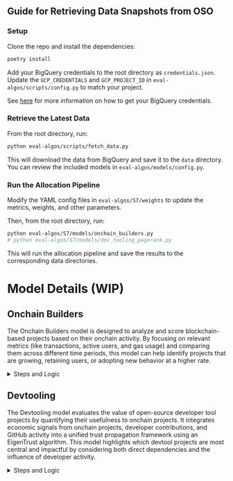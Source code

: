 ## Guide for Retrieving Data Snapshots from OSO

### Setup

Clone the repo and install the dependencies:

```bash
poetry install
```

Add your BigQuery credentials to the root directory as `credentials.json`. Update the `GCP_CREDENTIALS` and `GCP_PROJECT_ID` in `eval-algos/scripts/config.py` to match your project.

See [here](https://docs.opensource.observer/docs/get-started/bigquery) for more information on how to get your BigQuery credentials.

### Retrieve the Latest Data

From the root directory, run:

```bash
python eval-algos/scripts/fetch_data.py
```

This will download the data from BigQuery and save it to the `data` directory. You can review the included models in `eval-algos/models/config.py`.


### Run the Allocation Pipeline

Modify the YAML config files in `eval-algos/S7/weights` to update the metrics, weights, and other parameters.

Then, from the root directory, run:

```bash
python eval-algos/S7/models/onchain_builders.py
# python eval-algos/S7/models/dev_tooling_pagerank.py
```

This will run the allocation pipeline and save the results to the corresponding data directories.

# Model Details (WIP)

## Onchain Builders

The Onchain Builders model is designed to analyze and score blockchain-based projects based on their onchain activity. By focusing on relevant metrics (like transactions, active users, and gas usage) and comparing them across different time periods, this model can help identify projects that are growing, retaining users, or adopting new behavior at a higher rate.

<details>
<summary>Steps and Logic</summary>

#### 1. Collect Onchain Data
Gather metrics—such as transaction counts, user counts, and possibly gas fees—for each project from the relevant blockchains. Each metric is associated with a specific time period (for instance, a "current" month versus a "previous" month).

#### 2. Pivoting and Aggregation
Reorganize the raw data so that projects become rows, and each relevant (time period, metric) pair becomes a column. This allows for side-by-side comparisons of metrics for each project.

#### 3. Chain Weighting
Some blockchains may carry more significance than others. For example, you can assign a higher weight to a project's performance on one chain over another. The model multiplies each project's metrics by the chain's weight before summing.

#### 4. Metric Variants
Instead of only using raw metrics, the model breaks them down into:
- Adoption: The current level of usage or activity
- Growth: The change compared to the previous period
- Retention: A measure of continuous usage, such as the smaller value between the current and previous metrics

#### 5. Normalization
Different metrics may have vastly different scales (e.g., user counts vs. gas fees). The model normalizes each metric to make them comparable, often on a zero-to-one scale.

#### 6. Weighting
Specify how important each metric is. For example, you might value transaction counts more than user counts. These weights are applied to the normalized metrics, reflecting your priorities.

#### 7. Final Score
After combining the weighted metrics, each project receives a single aggregated score, which can be sorted from highest to lowest. This provides a clear ranking of projects based on their onchain performance.

#### 8. Results
The final output is a table showing each project's contributions to the overall score and the final ranking. Optionally, you can also apply an allocation mechanism to distribute budgets or rewards proportionally based on those scores.
</details>

## Devtooling

The Devtooling model evaluates the value of open-source developer tool projects by quantifying their usefulness to onchain projects. It integrates economic signals from onchain projects, developer contributions, and GitHub activity into a unified trust propagation framework using an EigenTrust algorithm. This model highlights which devtool projects are most central and impactful by considering both direct dependencies and the influence of developer activity.

<details>
<summary>Steps and Logic</summary>

#### 1. Data Collection
- **Gather Data:**  
  Collect data on:
  - **Onchain Projects:** Metrics such as transaction counts, gas fees, and user activity.
  - **Devtooling Projects:** GitHub metrics such as star counts, forks, etc.
  - **Package Dependencies:** Relationships where onchain projects depend on devtooling projects.
  - **Developer Contributions:** Commit events and other GitHub engagement data linking developers to projects.

#### 2. Pretrust Seeding
- **Onchain Project Pretrust:**  
  Compute economic pretrust scores for onchain projects by applying a log transformation and min–max scaling to metrics (e.g., transaction counts, gas fees). These scores are combined using configured weights and normalized.
- **Devtooling Project Pretrust:**  
  Similarly, compute GitHub-based pretrust scores for devtooling projects using metrics like star count and fork count.
- **Developer Reputation:**  
  Distribute onchain project pretrust scores to developers based on their commit activity. The resulting developer reputation is normalized and reflects how much trust developers have earned through their onchain contributions.

#### 3. Graph Construction
- **Directed Edges:**  
  Build an unweighted directed graph with three types of edges:
  1. **Package Dependency:** Onchain projects → Devtooling projects.
  2. **Commit Events:** Onchain projects → Developers.
  3. **GitHub Engagement:** Developers → Devtooling projects.
- **Duplicate Removal:**  
  Remove duplicate edges when an onchain project also appears as a devtooling project, ensuring no overcounting of trust contributions.

#### 4. Edge Weighting & Time Decay
- **Weight Assignment:**  
  Each edge is weighted based on:
  - Its link type (e.g., package dependency, commit event, GitHub engagement).
  - Its event type (e.g., NPM, CARGO, COMMIT_CODE) via configured weights.
- **Time Decay:**  
  Apply an exponential decay factor to edges (except static package dependencies) based on the recency of the event. More recent interactions contribute more to the final score.

#### 5. Trust Propagation (EigenTrust)
- **Combined Pretrust:**  
  Merge pretrust scores from onchain projects, devtooling projects, and developer reputation to create a unified seed.
- **EigenTrust Algorithm:**  
  Run the EigenTrust propagation on the weighted graph to compute final trust (or OpenRank) scores for each node, capturing the overall influence of each project.

#### 6. Ranking & Eligibility
- **Devtooling Ranking:**  
  Devtooling projects are ranked based on their final EigenTrust scores.
- **Eligibility Criteria:**  
  Projects must meet configured thresholds (e.g., minimum counts of onchain package dependencies or developer links) to be considered eligible.
- **Normalization:**  
  The final scores are normalized so that the sum of scores among eligible projects equals 1.

#### 7. Value Flow Graph
- **Detailed Attribution:**  
  Use an iterative proportional fitting (IPF) procedure to create a detailed value flow graph:
  - For each devtooling project, the sum of contributions from onchain projects equals its overall score.
  - For each onchain project, the total contributions equal its economic pretrust.
- **Visualization:**  
  The resulting data can be used to generate Sankey diagrams or other visualizations that show how trust flows from onchain projects to devtooling projects.

#### 8. Results
- **Final Outputs:**  
  - A ranked list of devtooling projects with normalized trust scores.
  - Detailed relationship data capturing the contribution of each onchain project to each devtooling project’s score.
  - Supplementary metrics (e.g., counts of developer links and package dependencies) providing additional context.
  
</details>